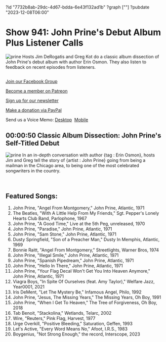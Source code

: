 ?id "7732b8ab-29dc-4d67-bdda-6e43f132ad1b"
?graph [""]
?pubdate "2023-12-08T06:00"
# Show 941: John Prine's Debut Album Plus Listener Calls
![prine](https://static.soundopinions.org/images/2023/john-prine-self-titled.jpeg)
Hosts Jim DeRogatis and Greg Kot do a classic album dissection of John Prine's debut album with author Erin Osmon. They also listen to feedback on recent episodes from listeners.

## 

[Join our Facebook Group](https://bit.ly/3sivr9T)

[Become a member on Patreon](https://bit.ly/3slWZvc)

[Sign up for our newsletter](https://bit.ly/3eEvRnG)

[Make a donation via PayPal](https://bit.ly/3dmt9lU)

Send us a Voice Memo: [Desktop](bit.ly/2RyD5Ah)  [Mobile](sayhi.chat/soundops)


## 00:00:50 Classic Album Dissection: John Prine's Self-Titled Debut
![prine](https://static.soundopinions.org/images/2023/john-prine-self-titled.jpeg)
In an in-depth conversation with author {tag : Erin Osmon}, hosts Jim and Greg tell the story of {artist : John Prine} going from being a mailman in the Chicago area, to being one of the most celebrated songwriters in the country.

 



## Featured Songs:

1. John Prine, "Angel From Montgomery," John Prine, Atlantic, 1971
2. The Beatles, "With A Little Help From My Friends," Sgt. Pepper's Lonely Hearts Club Band, Parlophone, 1967
3. John Prine, "A Good Time," Live at the 5th Peg, unreleased, 1970
4. John Prine, "Paradise," John Prine, Atlantic, 1971
5. John Prine, "Sam Stone," John Prine, Atlantic, 1971
6. Dusty Springfield, "Son of a Preacher Man," Dusty In Memphis, Atlantic, 1969
7. Bonnie Raitt, "Angel From Montgomery," Streetlights, Warner Bros, 1974
8. John Prine, "Illegal Smile," John Prine, Atlantic, 1971
9. John Prine, "Spanish Pipedream," John Prine, Atlantic, 1971
10. John Prine, "Hello In There," John Prine, Atlantic, 1971
11. John Prine, "Your Flag Decal Won't Get You Into Heaven Anymore," John Prine, Atlantic, 1971
12. Viagra Boys, "In Spite Of Ourselves (feat. Amy Taylor)," Welfare Jazz, Year0001, 2021
13. Iris DeMent, "Let The Mystery Be," Infamous Angel,  Philo, 1992
14. John Prine, "Jesus, The Missing Years," The Missing Years, Oh Boy, 1991
15. John Prine, "When I Get To Heaven," The Tree of Forgiveness, Oh Boy, 2018
16. Tab Benoit, "Stackolina," Wetlands, Telarc, 2002
17. Wire, "Reuters," Pink Flag, Harvest, 1977
18. Urge Overkill, "Positive Bleeding," Saturation, Geffen, 1993
19. Let's Active, "Every Word Means No," Afoot, I.R.S., 1983
20. Boygenius, "Not Strong Enough," the record, Interscope, 2023